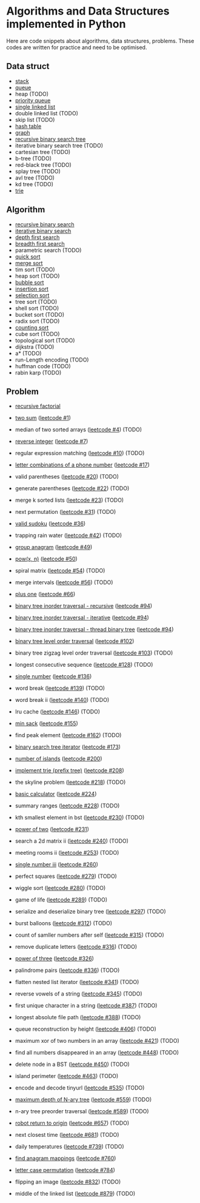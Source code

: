 # Algorithms and Data Structures implemented in Python
Here are code snippets about algorithms, data structures, problems. These codes are written for practice and need to be optimised.

## Data struct
- [stack](https://github.com/smartdolphin/python-algorithm/blob/master/data_struct/stack.py)
- [queue](https://github.com/smartdolphin/python-algorithm/blob/master/data_struct/queue.py)
- heap (TODO)
- [priority queue](https://github.com/smartdolphin/python-algorithm/blob/master/data_struct/priority_queue.py)
- [single linked list](https://github.com/smartdolphin/python-algorithm/blob/master/data_struct/linked_list.py)
- double linked list (TODO)
- skip list (TODO)
- [hash table](https://github.com/smartdolphin/python-algorithm/blob/master/data_struct/hash_table.py)
- [graph](https://github.com/smartdolphin/python-algorithm/blob/master/data_struct/graph.py)
- [recursive binary search tree](https://github.com/smartdolphin/python-algorithm/blob/master/data_struct/binary_search_tree.py)
- iterative binary search tree (TODO)
- cartesian tree (TODO)
- b-tree (TODO)
- red-black tree (TODO)
- splay tree (TODO)
- avl tree (TODO)
- kd tree (TODO)
- [trie](https://github.com/smartdolphin/python-algorithm/blob/master/problems/trie.py)

## Algorithm
- [recursive binary search](https://github.com/smartdolphin/python-algorithm/blob/master/algorithm/binary_search_recursive.py)
- [iterative binary search](https://github.com/smartdolphin/python-algorithm/blob/master/algorithm/binary_search.py)
- [depth first search](https://github.com/smartdolphin/python-algorithm/blob/master/algorithm/dfs.py)
- [breadth first search](https://github.com/smartdolphin/python-algorithm/blob/master/algorithm/bfs.py)
- parametric search (TODO)
- [quick sort](https://github.com/smartdolphin/python-algorithm/blob/master/algorithm/quick_sort.py)
- [merge sort](https://github.com/smartdolphin/python-algorithm/blob/master/algorithm/merge_sort.py)
- tim sort (TODO)
- heap sort (TODO)
- [bubble sort](https://github.com/smartdolphin/python-algorithm/blob/master/algorithm/bubble_sort.py)
- [insertion sort](https://github.com/smartdolphin/python-algorithm/blob/master/algorithm/insertion_sort.py)
- [selection sort](https://github.com/smartdolphin/python-algorithm/blob/master/algorithm/selection_sort.py)
- tree sort (TODO)
- shell sort (TODO)
- bucket sort (TODO)
- radix sort (TODO)
- [counting sort](https://github.com/smartdolphin/python-algorithm/blob/master/algorithm/counting_sort.py)
- cube sort (TODO)
- topological sort (TODO)
- dijkstra (TODO)
- a* (TODO)
- run-Length encoding (TODO)
- huffman code (TODO)
- rabin karp (TODO)

## Problem
- [recursive factorial](https://github.com/smartdolphin/python-algorithm/blob/master/problems/factorial_recursive.py)
- [two sum](https://github.com/smartdolphin/python-algorithm/blob/master/problems/two_sum.py) ([leetcode #1](https://leetcode.com/problems/two-sum))
- median of two sorted arrays ([leetcode #4](https://leetcode.com/problems/median-of-two-sorted-arrays)) (TODO)
- [reverse integer](https://github.com/smartdolphin/python-algorithm/blob/master/problems/reverse_integer.py) ([leetcode #7](https://leetcode.com/problems/reverse-integer))
- regular expression matching ([leetcode #10](https://leetcode.com/problems/regular-expression-matching)) (TODO)
- [letter combinations of a phone number](https://github.com/smartdolphin/python-algorithm/blob/master/problems/letter_combinations_of_a_phone_number.py) ([leetcode #17](https://leetcode.com/problems/letter-combinations-of-a-phone-number))
- valid parentheses ([leetcode #20](https://leetcode.com/problems/valid-parentheses)) (TODO)
- generate parentheses ([leetcode #22](https://leetcode.com/problems/generate-parentheses)) (TODO)
- merge k sorted lists ([leetcode #23](https://leetcode.com/problems/merge-k-sorted-lists)) (TODO)
- next permutation ([leetcode #31](https://leetcode.com/problems/next-permutation)) (TODO)
- [valid sudoku](https://github.com/smartdolphin/python-algorithm/blob/master/problems/valid_sudoku.py) ([leetcode #36](https://leetcode.com/problems/valid-sudoku))
- trapping rain water ([leetcode #42](https://leetcode.com/problems/trapping-rain-water)) (TODO)
- [group anagram](https://github.com/smartdolphin/python-algorithm/blob/master/problems/group_anagram.py) ([leetcode #49](https://leetcode.com/problems/group-anagrams))
- [pow(x, n)](https://github.com/smartdolphin/python-algorithm/blob/master/problems/my_pow.py) ([leetcode #50](https://leetcode.com/problems/powx-n))
- spiral matrix ([leetcode #54](https://leetcode.com/problems/spiral-matrix)) (TODO)
- merge intervals ([leetcode #56](https://leetcode.com/problems/merge-intervals)) (TODO)
- [plus one](https://github.com/smartdolphin/python-algorithm/blob/master/problems/plus_one.py) ([leetcode #66](https://leetcode.com/problems/plus-one))
- [binary tree inorder traversal - recursive](https://github.com/smartdolphin/python-algorithm/blob/master/problems/binary_tree_inorder_traversal.py) ([leetcode #94](https://leetcode.com/problems/binary-tree-inorder-traversal))
- [binary tree inorder traversal - iterative](https://github.com/smartdolphin/python-algorithm/blob/master/problems/binary_tree_inorder_traversal_iterative.py) ([leetcode #94](https://leetcode.com/problems/binary-tree-inorder-traversal))

- [binary tree inorder traversal - thread binary tree](https://github.com/smartdolphin/python-algorithm/blob/master/problems/binary_tree_inorder_traversal_morris.py) ([leetcode #94](https://leetcode.com/problems/binary-tree-inorder-traversal))
- [binary tree level order traversal](https://github.com/smartdolphin/python-algorithm/blob/master/problems/binary_tree_level_order_traversal.py) ([leetcode #102](https://leetcode.com/problems/binary-tree-level-order-traversal))
- binary tree zigzag level order traversal ([leetcode #103](https://leetcode.com/problems/binary-tree-zigzag-level-order-traversal)) (TODO)
- longest consecutive sequence ([leetcode #128](https://leetcode.com/problems/longest-consecutive-sequence)) (TODO)
- [single number](https://github.com/smartdolphin/python-algorithm/blob/master/problems/single_number.py) ([leetcode #136](https://leetcode.com/problems/single-number))
- word break ([leetcode #139](https://leetcode.com/problems/word-break)) (TODO)
- word break ii ([leetcode #140](https://leetcode.com/problems/word-break-ii)) (TODO)
- lru cache ([leetcode #146](https://leetcode.com/problems/lru-cache)) (TODO)
- [min sack](https://github.com/smartdolphin/python-algorithm/blob/master/problems/min_stack.py) ([leetcode #155](https://leetcode.com/problems/min-stack))
- find peak element ([leetcode #162](https://leetcode.com/problems/find-peak-element)) (TODO)
- [binary search tree iterator](https://github.com/smartdolphin/python-algorithm/blob/master/problems/binary_search_tree_iterator.py) ([leetcode #173](https://leetcode.com/problems/binary-search-tree-iterator))
- [number of islands](https://github.com/smartdolphin/python-algorithm/blob/master/problems/num_of_island.py) ([leetcode #200](https://leetcode.com/problems/number-of-islands))
- [implement trie (prefix tree)](https://github.com/smartdolphin/python-algorithm/blob/master/problems/trie.py) ([leetcode #208](https://leetcode.com/problems/implement-trie-prefix-tree))
- the skyline problem ([leetcode #218](https://leetcode.com/problems/the-skyline-problem)) (TODO)
- [basic calculator](https://github.com/smartdolphin/python-algorithm/blob/master/problems/basic_calculate.py) ([leetcode #224](https://leetcode.com/problems/basic-calculator))
- summary ranges ([leetcode #228](https://leetcode.com/problems/summary-ranges)) (TODO)
- kth smallest element in bst ([leetcode #230](https://leetcode.com/problems/kth-smallest-element-in-a-bst)) (TODO)
- [power of two](https://github.com/smartdolphin/python-algorithm/blob/master/problems/is_power_of_two.py) ([leetcode #231](https://leetcode.com/problems/power-of-two))
- search a 2d matrix ii ([leetcode #240](https://leetcode.com/problems/search-a-2d-matrix-ii)) (TODO)
- meeting rooms ii ([leetcode #253](https://leetcode.com/problems/meeting-rooms-ii)) (TODO)
- [single number iii](https://github.com/smartdolphin/python-algorithm/blob/master/problems/single_number_iii.py) ([leetcode #260](https://leetcode.com/problems/single-number-iii))
- perfect squares ([leetcode #279](https://leetcode.com/problems/perfect-squares)) (TODO)
- wiggle sort ([leetcode #280](https://leetcode.com/problems/wiggle-sort)) (TODO)
- game of life ([leetcode #289](https://leetcode.com/problems/game-of-life)) (TODO)
- serialize and deserialize binary tree ([leetcode #297](https://leetcode.com/problems/serialize-and-deserialize-binary-tree)) (TODO)
- burst balloons ([leetcode #312](https://leetcode.com/problems/burst-balloons)) (TODO)
- count of samller numbers after self ([leetcode #315](https://leetcode.com/problems/count-of-smaller-numbers-after-self)) (TODO)
- remove duplicate letters ([leetcode #316](https://leetcode.com/problems/remove-duplicate-letters)) (TODO)
- [power of three](https://github.com/smartdolphin/python-algorithm/blob/master/problems/power_of_three.py) ([leetcode #326](https://leetcode.com/problems/power-of-three))
- palindrome pairs ([leetcode #336](https://leetcode.com/problems/palindrome-pairs)) (TODO)
- flatten nested list iterator ([leetcode #341](https://leetcode.com/problems/flatten-nested-list-iterator)) (TODO)
- reverse vowels of a string ([leetcode #345](https://leetcode.com/problems/reverse-vowels-of-a-string)) (TODO)
- first unique character in a string ([leetcode #387](https://leetcode.com/problems/first-unique-character-in-a-string)) (TODO)
- longest absolute file path ([leetcode #388](https://leetcode.com/problems/longest-absolute-file-path)) (TODO)
- queue reconstruction by height ([leetcode #406](https://leetcode.com/problems/queue-reconstruction-by-height)) (TODO)
- maximum xor of two numbers in an array ([leetcode #421](https://leetcode.com/problems/maximum-xor-of-two-numbers-in-an-array)) (TODO)
- find all numbers disappeared in an array ([leetcode #448](https://leetcode.com/problems/find-all-numbers-disappeared-in-an-array)) (TODO)
- delete node in a BST ([leetcode #450](https://leetcode.com/problems/delete-node-in-a-bst)) (TODO)
- island perimeter ([leetcode #463](https://leetcode.com/problems/island-perimeter)) (TODO)
- encode and decode tinyurl ([leetcode #535](https://leetcode.com/problems/encode-and-decode-tinyurl)) (TODO)
- [maximum depth of N-ary tree](https://github.com/smartdolphin/python-algorithm/blob/master/problems/maximum_depth_of_n_ary_tree.py) ([leetcode #559](https://leetcode.com/problems/maximum-depth-of-n-ary-tree)) (TODO)
- n-ary tree preorder traversal ([leetcode #589](https://leetcode.com/problems/n-ary-tree-preorder-traversal)) (TODO)
- [robot return to origin](https://github.com/smartdolphin/python-algorithm/blob/master/problems/robot_return_to_origin.py) ([leetcode #657](https://leetcode.com/problems/robot-return-to-origin)) (TODO)
- next closest time ([leetcode #681](https://leetcode.com/problems/next-closest-time)) (TODO)
- daily temperatures ([leetcode #739](https://leetcode.com/problems/daily-temperatures)) (TODO)
- [find anagram mappings](https://github.com/smartdolphin/python-algorithm/blob/master/problems/find_anagram_mappings.py) ([leetcode #760](https://leetcode.com/problems/find-anagram-mappings))
- [letter case permutation](https://github.com/smartdolphin/python-algorithm/blob/master/problems/letter_case_permutation.py) ([leetcode #784](https://leetcode.com/problems/letter-case-permutation))
- flipping an image ([leetcode #832](https://leetcode.com/problems/flipping-an-image)) (TODO)
- middle of the linked list ([leetcode #879](https://leetcode.com/problems/profitable-schemes)) (TODO)
